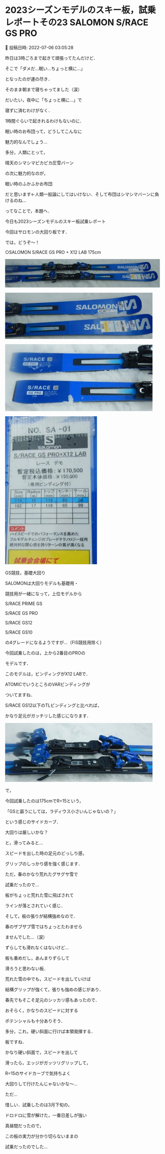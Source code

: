 # 2023シーズンモデルのスキー板，試乗レポートその23 SALOMON S/RACE GS PRO

📅 投稿日時: 2022-07-06 03:05:28

昨日は3時ごろまで起きて頑張ってたんだけど．


そこで「ダメだ…眠い…ちょっと横に…」


となったのが運の尽き．


そのまま朝まで寝ちゃってました（涙）





だいたい，夜中に「ちょっと横に…」で


寝ずに済むわけがなく．


1時間ぐらいで起きれるわけもないのに．





眠い時のお布団って，どうしてこんなに


魅力的なんでしょう…


多分，人類にとって，


晴天のシマシマピカピカ圧雪バーン


の次に魅力的なのが，


眠い時のふかふかお布団


だと思います←人類一般論にしてはいけない．そして布団はシマシマバーンに負けるのね…





ってなことで，本題へ．


今日も2023シーズンモデルのスキー板試乗レポート


今回はサロモンの大回り板です．


では，どうぞ～！[]()





○SALOMON S/RACE GS PRO + X12 LAB 175cm 







![666a3e01bcbbce2874845eab926c1fe9.jpg](images/666a3e01bcbbce2874845eab926c1fe9.jpg)









![b1558be3c948b39bbcb6dc44aecf8a1d.jpg](images/b1558be3c948b39bbcb6dc44aecf8a1d.jpg)









![a2931b45669651b004ad3ee213045ee5.jpg](images/a2931b45669651b004ad3ee213045ee5.jpg)









![6148178091103a7e756a151e493426fe.jpg](images/6148178091103a7e756a151e493426fe.jpg)







GS競技，基礎大回り





SALOMONは大回りモデルも基礎用・


競技用が一緒になって，上位モデルから


S/RACE PRIME GS


S/RACE GS PRO


S/RACE GS12


S/RACE GS10


の4グレードになるようですが…（FIS競技用除く）





今回試乗したのは，上から2番目のPROの


モデルです．





このモデルは，ビンディングがX12 LABで．


ATOMICでいうところのVARビンディングが


ついてますね．


S/RACE GS12以下のTLビンディングと比べれば，


かなり足元がガッチリした感じになります．




![34058be53d1f7b10d0030459708361a5.jpg](images/34058be53d1f7b10d0030459708361a5.jpg)







で，


今回試乗したのは175cmでR=15という，


「GSと謳うにしては，ラディウス小さいんじゃないの？」


という感じのサイドカーブ．





大回りは厳しいかな？


と，滑ってみると…





スピードを出した時の足元のどっしり感，


グリップのしっかり感を強く感じます．





ただ，春のかなり荒れたグサグサ雪で


試乗だったので…


板がちょっと荒れた雪に飛ばされて


ラインが落とされていく感じ．





そして，板の張りが結構強めなので．


春のザブザブ雪ではちょっとたわませら


ませんでした…（涙）





ずらしても滑れなくはないけど…


板も重めだし，あんまりずらして


滑ろうと思わない板．





荒れた雪の中でも，スピードを出していけば


結構グリップが強くて，張りも強めの感じがあり．


春先でもそこそ足元のシッカリ感もあったので．


おそらく，かなりのスピードに対する


ポテンシャルも十分ありそう．





多分，これ，硬い斜面に行けば本領発揮する．


板ですね．


かなり硬い斜面で，スピードを出して


滑ったら，エッジがガッツリグリップして，


R=15のサイドカーブで気持ちよく


大回りして行けたんじゃないかな～…





ただ…


惜しい．試乗したのは3月下旬の，


ドロドロに雪が解けた，一番日差しが強い


真昼間だったので，


この板の実力が分かり切らないままの


試乗だったのでした…
